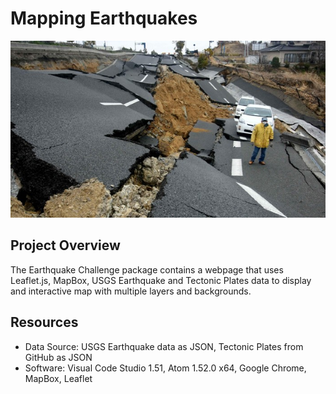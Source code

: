 # Mapping Earthquakes

![Banner:](Earthquake_Challenge/static/images/banner.jpg)

## Project Overview

The Earthquake Challenge package contains a webpage that uses Leaflet.js, MapBox, USGS Earthquake and Tectonic Plates data to display and interactive map with multiple layers and backgrounds.

## Resources

- Data Source: USGS Earthquake data as JSON, Tectonic Plates from GitHub as JSON
- Software: Visual Code Studio 1.51, Atom 1.52.0 x64, Google Chrome, MapBox, Leaflet
